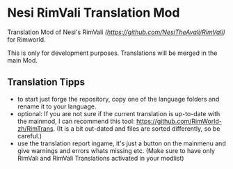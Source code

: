 # Nesi RimVali Translation Mod
Translation Mod of Nesi's RimVali _(https://github.com/NesiTheAvali/RimVali)_ for Rimworld.  
  
This is only for development purposes. Translations will be merged in the main Mod.

## Translation Tipps
- to start just forge the repository, copy one of the language folders and rename it to your language.
- optional: If you are not sure if the current translation is up-to-date with the mainmod, I can recommend this tool: https://github.com/RimWorld-zh/RimTrans. (It is a bit out-dated and files are sorted differently, so be careful.)
- use the translation report ingame, it's just a button on the mainmenu and give warnings and errors whats missing etc. (Make sure to have only RimVali and RimVali Translations activated in your modlist)
